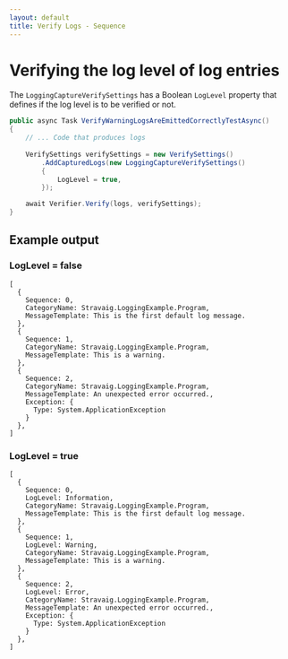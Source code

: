 ```yaml
---
layout: default
title: Verify Logs - Sequence
---
```


# Verifying the log level of log entries

The `LoggingCaptureVerifySettings` has a Boolean `LogLevel` property that defines if the log level is to be verified or not.

```csharp
public async Task VerifyWarningLogsAreEmittedCorrectlyTestAsync()
{
    // ... Code that produces logs
    
    VerifySettings verifySettings = new VerifySettings()
        .AddCapturedLogs(new LoggingCaptureVerifySettings()
        {
            LogLevel = true,
        });

    await Verifier.Verify(logs, verifySettings);
}
```

## Example output

### LogLevel = false

```
[
  {
    Sequence: 0,
    CategoryName: Stravaig.LoggingExample.Program,
    MessageTemplate: This is the first default log message.
  },
  {
    Sequence: 1,
    CategoryName: Stravaig.LoggingExample.Program,
    MessageTemplate: This is a warning.
  },
  {
    Sequence: 2,
    CategoryName: Stravaig.LoggingExample.Program,
    MessageTemplate: An unexpected error occurred.,
    Exception: {
      Type: System.ApplicationException
    }
  },
]
```

### LogLevel = true

```
[
  {
    Sequence: 0,
    LogLevel: Information,
    CategoryName: Stravaig.LoggingExample.Program,
    MessageTemplate: This is the first default log message.
  },
  {
    Sequence: 1,
    LogLevel: Warning,
    CategoryName: Stravaig.LoggingExample.Program,
    MessageTemplate: This is a warning.
  },
  {
    Sequence: 2,
    LogLevel: Error,
    CategoryName: Stravaig.LoggingExample.Program,
    MessageTemplate: An unexpected error occurred.,
    Exception: {
      Type: System.ApplicationException
    }
  },
]
```